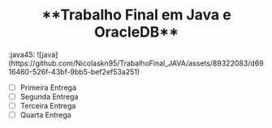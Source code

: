 <h1 align="center"> **Trabalho Final em Java e OracleDB** </h1> :java45: ![java](https://github.com/Nicolaskn95/TrabalhoFinal_JAVA/assets/89322083/d6916460-526f-43bf-9bb5-bef2ef53a251)



- [ ] Primeira Entrega
- [ ] Segunda Entrega
- [ ] Terceira Entrega
- [ ] Quarta Entrega
